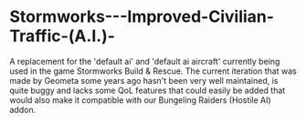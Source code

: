 # Stormworks---Improved-Civilian-Traffic-(A.I.)-
A replacement for the 'default ai' and 'default ai aircraft' currently being used in the game Stormworks Build &amp; Rescue. The current iteration that was made by Geometa some years ago hasn't been very well maintained, is quite buggy and lacks some QoL features that could easily be added that would also make it compatible with our Bungeling Raiders (Hostile AI) addon.
